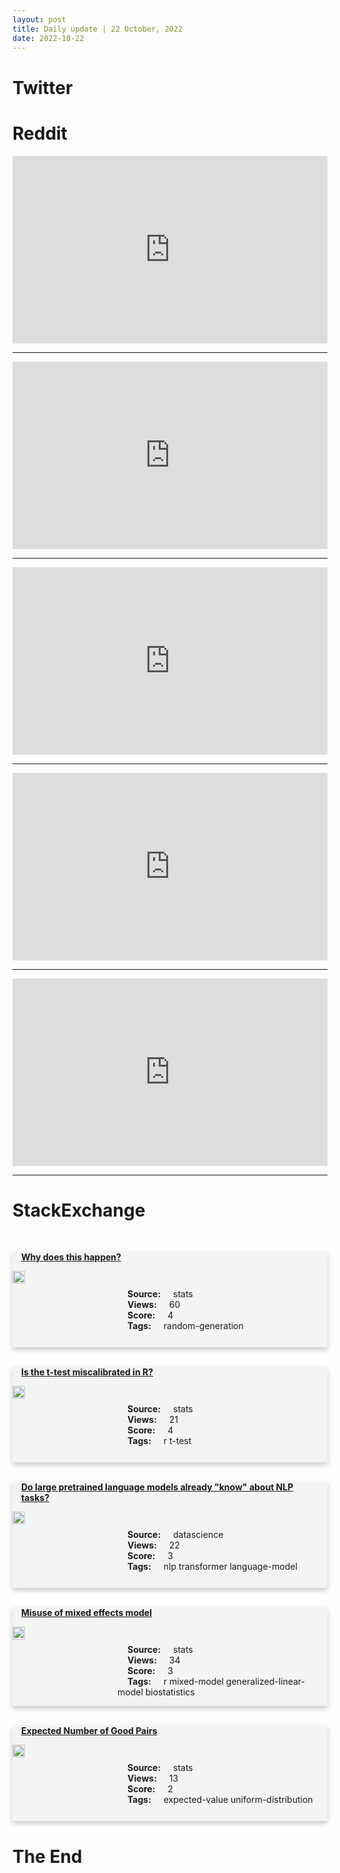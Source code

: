 ```yaml
---
layout: post
title: Daily update | 22 October, 2022
date: 2022-10-22
---
```


<script async src="https://platform.twitter.com/widgets.js" charset="utf-8"></script>


<script src='https://storage.ko-fi.com/cdn/scripts/overlay-widget.js'></script>
<script>
  kofiWidgetOverlay.draw('themldojo', {
    'type': 'floating-chat',
    'floating-chat.donateButton.text': 'Support me',
    'floating-chat.donateButton.background-color': '#f45d22',
    'floating-chat.donateButton.text-color': '#fff'
  });
</script>

# Twitter 

<blockquote class="twitter-tweet"><a href="https://twitter.com/HarvardOnline/status/1583301320643006465"></a></blockquote>

<blockquote class="twitter-tweet"><a href="https://twitter.com/TechInsider/status/1583544889689530368"></a></blockquote>

<blockquote class="twitter-tweet"><a href="https://twitter.com/omarsar0/status/1583462136432324608"></a></blockquote>

<blockquote class="twitter-tweet"><a href="https://twitter.com/Dr_ThomasZ/status/1583477134437122050"></a></blockquote>

<blockquote class="twitter-tweet"><a href="https://twitter.com/carljackmiller/status/1583379176341803008"></a></blockquote>

<blockquote class="twitter-tweet"><a href="https://twitter.com/huggingface/status/1583348662112948224"></a></blockquote>

<blockquote class="twitter-tweet"><a href="https://twitter.com/PyTorch/status/1583476618005127168"></a></blockquote>

<blockquote class="twitter-tweet"><a href="https://twitter.com/MetaAI/status/1583533705267929089"></a></blockquote>

<blockquote class="twitter-tweet"><a href="https://twitter.com/StanfordAILab/status/1583443015787769856"></a></blockquote>

<blockquote class="twitter-tweet"><a href="https://twitter.com/DeepMind/status/1583469583796535298"></a></blockquote>

# Reddit 

<iframe id="reddit-embed" src="https://www.redditmedia.com/r/dataengineering/comments/y9xa2k/it_is_a_recession_after_all_isnt_it?ref_source=embed&amp;ref=share&amp;embed=true" sandbox="allow-scripts allow-same-origin allow-popups" style="border: none;" height="300" width="100%" scrolling="yes"></iframe>
<hr style="width:100%;text-align:left;margin-left:0">
<iframe id="reddit-embed" src="https://www.redditmedia.com/r/datascience/comments/y9pohn/demotivated_in_my_career_thinking_of_leaving_data?ref_source=embed&amp;ref=share&amp;embed=true" sandbox="allow-scripts allow-same-origin allow-popups" style="border: none;" height="300" width="100%" scrolling="yes"></iframe>
<hr style="width:100%;text-align:left;margin-left:0">
<iframe id="reddit-embed" src="https://www.redditmedia.com/r/MachineLearning/comments/y9n120/d_accurate_blogs_on_machine_learning?ref_source=embed&amp;ref=share&amp;embed=true" sandbox="allow-scripts allow-same-origin allow-popups" style="border: none;" height="300" width="100%" scrolling="yes"></iframe>
<hr style="width:100%;text-align:left;margin-left:0">
<iframe id="reddit-embed" src="https://www.redditmedia.com/r/datascience/comments/ya09sq/is_it_just_me_or_has_the_job_hunt_gotten_more?ref_source=embed&amp;ref=share&amp;embed=true" sandbox="allow-scripts allow-same-origin allow-popups" style="border: none;" height="300" width="100%" scrolling="yes"></iframe>
<hr style="width:100%;text-align:left;margin-left:0">
<iframe id="reddit-embed" src="https://www.redditmedia.com/r/MachineLearning/comments/y9x4ac/p_look_up_words_by_their_description?ref_source=embed&amp;ref=share&amp;embed=true" sandbox="allow-scripts allow-same-origin allow-popups" style="border: none;" height="300" width="100%" scrolling="yes"></iframe>
<hr style="width:100%;text-align:left;margin-left:0">

<style>
.card {
box-shadow: 0 4px 8px 0 rgba(0,0,0,0.2);
transition: 0.3s;
width: 100%;
background-color: #F3F4F4;
}
p{
    margin-left:  3em;
    padding-top: 1em;
}
.part2{
    display: grid;
    grid-template-columns: 1fr 3fr;
}
h4{
    margin: 1em;
}

.card:hover {
box-shadow: 0 8px 16px 0 rgba(0,0,0,0.2);
}
b {
padding: 2px 16px;
}
</style>
  
# StackExchange 


  <br>
  <div class="card">
  <h4><a href='https://stats.stackexchange.com/questions/593120/why-does-this-happen'>Why does this happen?</a></h4> 
  <div class="part2">
      <img src="https://cdn.sstatic.net/Sites/stats/Img/apple-touch-icon@2.png?v=344f57aa10cc" alt="Img missing!" style="width:40%">
      <p><b>Source:</b> stats<br><b>Views:</b> 60<br><b>Score:</b> 4<br><b>Tags:</b> <span class="badge badge-dark">random-generation</span></p> 
  </div>
  </div>
      
  <br>
  <div class="card">
  <h4><a href='https://stats.stackexchange.com/questions/593170/is-the-t-test-miscalibrated-in-r'>Is the t-test miscalibrated in R?</a></h4> 
  <div class="part2">
      <img src="https://cdn.sstatic.net/Sites/stats/Img/apple-touch-icon@2.png?v=344f57aa10cc" alt="Img missing!" style="width:40%">
      <p><b>Source:</b> stats<br><b>Views:</b> 21<br><b>Score:</b> 4<br><b>Tags:</b> <span class="badge badge-dark">r</span> <span class="badge badge-dark">t-test</span></p> 
  </div>
  </div>
      
  <br>
  <div class="card">
  <h4><a href='https://datascience.stackexchange.com/questions/115453/do-large-pretrained-language-models-already-know-about-nlp-tasks'>Do large pretrained language models already &quot;know&quot; about NLP tasks?</a></h4> 
  <div class="part2">
      <img src="https://cdn.sstatic.net/Sites/datascience/Img/apple-touch-icon@2.png?v=1c36463984b3" alt="Img missing!" style="width:40%">
      <p><b>Source:</b> datascience<br><b>Views:</b> 22<br><b>Score:</b> 3<br><b>Tags:</b> <span class="badge badge-dark">nlp</span> <span class="badge badge-dark">transformer</span> <span class="badge badge-dark">language-model</span></p> 
  </div>
  </div>
      
  <br>
  <div class="card">
  <h4><a href='https://stats.stackexchange.com/questions/593153/misuse-of-mixed-effects-model'>Misuse of mixed effects model</a></h4> 
  <div class="part2">
      <img src="https://cdn.sstatic.net/Sites/stats/Img/apple-touch-icon@2.png?v=344f57aa10cc" alt="Img missing!" style="width:40%">
      <p><b>Source:</b> stats<br><b>Views:</b> 34<br><b>Score:</b> 3<br><b>Tags:</b> <span class="badge badge-dark">r</span> <span class="badge badge-dark">mixed-model</span> <span class="badge badge-dark">generalized-linear-model</span> <span class="badge badge-dark">biostatistics</span></p> 
  </div>
  </div>
      
  <br>
  <div class="card">
  <h4><a href='https://stats.stackexchange.com/questions/593150/expected-number-of-good-pairs'>Expected Number of Good Pairs</a></h4> 
  <div class="part2">
      <img src="https://cdn.sstatic.net/Sites/stats/Img/apple-touch-icon@2.png?v=344f57aa10cc" alt="Img missing!" style="width:40%">
      <p><b>Source:</b> stats<br><b>Views:</b> 13<br><b>Score:</b> 2<br><b>Tags:</b> <span class="badge badge-dark">expected-value</span> <span class="badge badge-dark">uniform-distribution</span></p> 
  </div>
  </div>
      
# The End